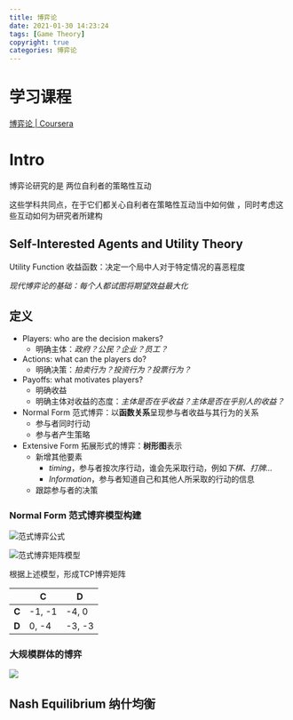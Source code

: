 ```yaml
---
title: 博弈论
date: 2021-01-30 14:23:24
tags: [Game Theory]
copyright: true
categories: 博弈论
---
```


# 学习课程

[博弈论 | Coursera](https://www.coursera.org/learn/game-theory-1)

# Intro

博弈论研究的是 两位自利者的策略性互动 

这些学科共同点，在于它们都关心自利者在策略性互动当中如何做 ，同时考虑这些互动如何为研究者所建构



## Self-Interested Agents and Utility Theory

Utility Function 收益函数：决定一个局中人对于特定情况的喜恶程度

*现代博弈论的基础：每个人都试图将期望效益最大化*



## 定义

- Players: who are the decision makers?
  - 明确主体：*政府？公民？企业？员工？*
- Actions: what can the players do?
  - 明确决策：*拍卖行为？投资行为？投票行为？*
- Payoffs: what motivates players?
  - 明确收益
  - 明确主体对收益的态度：*主体是否在乎收益？主体是否在乎别人的收益？*
- Normal Form 范式博弈：以**函数关系**呈现参与者收益与其行为的关系
  - 参与者同时行动
  - 参与者产生策略
- Extensive Form 拓展形式的博弈：**树形图**表示
  - 新增其他要素
    -  *timing*，参与者按次序行动，谁会先采取行动，例如*下棋、打牌...*
    - *Information*，参与者知道自己和其他人所采取的行动的信息
  - 跟踪参与者的决策



### Normal Form 范式博弈模型构建

![范式博弈公式](https://songzi-blog-pic.oss-cn-hangzhou.aliyuncs.com/2022%E5%B9%B41%E6%9C%8822%E6%97%A5160817.PNG)

![范式博弈矩阵模型](https://songzi-blog-pic.oss-cn-hangzhou.aliyuncs.com/2022%E5%B9%B41%E6%9C%8822%E6%97%A5160818.PNG)

根据上述模型，形成TCP博弈矩阵

|       | **C**  | **D**  |
| ----- | ------ | ------ |
| **C** | -1, -1 | -4, 0  |
| **D** | 0, -4  | -3, -3 |

### 大规模群体的博弈

![](https://songzi-blog-pic.oss-cn-hangzhou.aliyuncs.com/2022%E5%B9%B41%E6%9C%8822%E6%97%A5160819.PNG)

## Nash Equilibrium  纳什均衡

